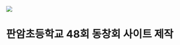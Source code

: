 <img src="https://capsule-render.vercel.app/api?type=wave&color=auto&height=200&section=header&text=Lee%20GamJeong&fontSize=80&animation=fadeIn" />

판암초등학교 48회 동창회 사이트 제작
============================

